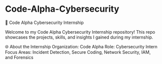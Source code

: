 # Code-Alpha-Cybersecurity


🚀 Code Alpha Cybersecurity Internship

Welcome to my Code Alpha Cybersecurity Internship repository! This repo showcases the projects, skills, and insights I gained during my internship.

🌐 About the Internship
Organization: Code Alpha
Role: Cybersecurity Intern
Focus Areas: Incident Detection, Secure Coding, Network Security, IAM, and Forensics
